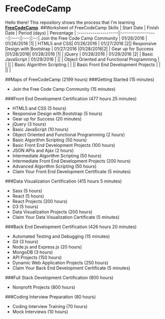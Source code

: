 # FreeCodeCamp

Hello there! This repository shows the process that I'm learning [**FreeCodeCamp**](http://www.freecodecamp.com/).
##Worksheet of FreeCodeCamp
Skills        | Start Date           | Finish Date    | Period (days) | Percentage |
:--------------------|:------------------:|:----:|:---:|:--:|
Join the Free Code Camp Community | 01/26/2016  | 01/26/2016   |1| |
HTML5 and CSS| 01/26/2016  | 01/27/2016   |2||
Responsive Design with Bootstrap      |  01/27/2016 |01/28/2016|2| |
Gear up for Success       |01/28/2016|  01/28/2016  |1| |
jQuery     |  01/28/2016 | 01/29/2016   |2| |
 Basic JavaScript       |  01/29/2016 |    || |
Object Oriented and Functional Programming       |   |    || |
Basic Algorithm Scripting       |   |    ||
Basic Front End Development Projects       |   |    || |

##Maps of FreeCodeCamp (2199 hours)
###Getting Started (15 minutes)
* Join the Free Code Camp Community (15 minutes)

###Front End Development Certification (477 hours 25 minutes)
* HTML5 and CSS (5 hours)
* Responsive Design with Bootstrap (5 hours)
* Gear up for Success (20 minutes)
* jQuery (3 hours)
* Basic JavaScript (10 hours)
* Object Oriented and Functional Programming (2 hours)
* Basic Algorithm Scripting (50 hours)
* Basic Front End Development Projects (100 hours)
* JSON APIs and Ajax (2 hours)
* Intermediate Algorithm Scripting (50 hours)
* Intermediate Front End Development Projects (200 hours)
* Advanced Algorithm Scripting (50 hours)
* Claim Your Front End Development Certificate (5 minutes)

###Data Visualization Certification (415 hours 5 minutes)
* Sass (5 hours)
* React (5 hours)
* React Projects (200 hours)
* D3 (5 hours)
* Data Visualization Projects (200 hours)
* Claim Your Data Visualization Certificate (5 minutes)

###Back End Development Certification (426 hours 20 minutes)
* Automated Testing and Debugging (15 minutes)
* Git (3 hours)
* Node.js and Express.js (20 hours)
* MongoDB (3 hours)
* API Projects (150 hours)
* Dynamic Web Application Projects (250 hours)
* Claim Your Back End Development Certificate (5 minutes)

###Full Stack Development Certification (800 hours)
* Nonprofit Projects (800 hours)

###Coding Interview Preparation (80 hours)
* Coding Interview Training (70 hours)
* Mock Interviews (10 hours)

